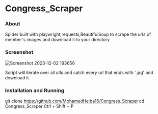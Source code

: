 # Congress_Scraper

### About 

Spider built with playwright,requests,BeautifulSoup to scrape the urls of member's images and download it to your directory 

### Screenshot

![Screenshot 2023-12-02 183656](https://github.com/MohamedHeiba16/Congress_Scraper/assets/152610603/98052dc0-b00d-4fc6-90a3-ebe67c07ce83)

Script will iterate over all utls and catch every url that ends with '.jpg' and download it.

### Installation and Running

git clone https://github.com/MohamedHeiba16/Congress_Scraper
cd Congress_Scraper
Ctrl + Shift + P


